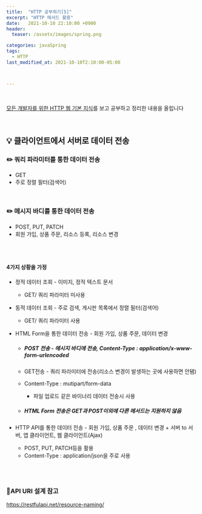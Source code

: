 ```yaml
---
title:  "HTTP 공부하기[5]"
excerpt: "HTTP 메서드 활용"
date:   2021-10-10 22:10:00 +0900
header:
  teaser: /assets/images/spring.png

categories: javaSpring	
tags:
  - HTTP
last_modified_at: 2021-10-10T2:10:00-05:00



---
```


<br/>

[모든 개발자를 위한 HTTP 웹 기본 지식](https://www.inflearn.com/course/http-%EC%9B%B9-%EB%84%A4%ED%8A%B8%EC%9B%8C%ED%81%AC/dashboard)를 보고 공부하고 정리한 내용을 올립니다

<br/>

## **💡** 클라이언트에서 서버로 데이터 전송

### ✏️ 쿼리 파라미터를 통한 데이터 전송

- GET
- 주로 정렬 필터(검색어)

<br/>

### ✏️ 메시지 바디를 통한 데이터 전송

- POST, PUT, PATCH
- 회원 가입, 상품 주문, 리소스 등록, 리소스 변경

<br/>

<br/>

#### 4가지 상황을 가정

- 정적 데이터 조회 - 이미지, 정적 텍스트 문서

  - GET/ 쿼리 파라미터 미사용

- 동적 데이터 조회 - 주로 검색, 게시판 목록에서 정렬 필터(검색어)

  - GET/ 쿼리 파라미터 사용

- HTML Form을 통한 데이터 전송 - 회원 가입, 상품 주문, 데이터 변경

  - ##### POST 전송 - 메시지 바디에 전송, Content-Type : application/x-www-form-urlencoded

  - GET전송 - 쿼리 파라미터에 전송(리소스 변경이 발생하는 곳에 사용하면 안됌)

  - Content-Type : mutipart/form-data

    - 파일 업로드 같은 바이너리 데이터 전송시 사용

  - ##### HTML Form 전송은 GET과 POST이외에 다른 메서드는 지원하지 않음

- HTTP API를 통한 데이터 전송 - 회원 가입, 상품 주문 , 데이터 변경 + 서버 to 서버, 앱 클라이언트, 웹 클라이언트(Ajax)

  - POST, PUT, PATCH등을 활용
  - Content-Type : application/json을 주로 사용

<br/>

<br/>

### 🧾API URI 설계 참고

https://restfulapi.net/resource-naming/